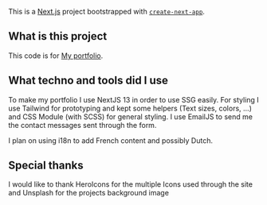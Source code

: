This is a [Next.js](https://nextjs.org/) project bootstrapped with [`create-next-app`](https://github.com/vercel/next.js/tree/canary/packages/create-next-app).

## What is this project

This code is for [My portfolio](https://ccharp.dev).

## What techno and tools did I use

To make my portfolio I use NextJS 13 in order to use SSG easily.
For styling I use Tailwind for prototyping and kept some helpers (Text sizes, colors, ...) and CSS Module (with SCSS) for general styling.
I use EmailJS to send me the contact messages sent through the form.

I plan on using i18n to add French content and possibly Dutch.

## Special thanks

I would like to thank HeroIcons for the multiple Icons used through the site and Unsplash for the projects background image
